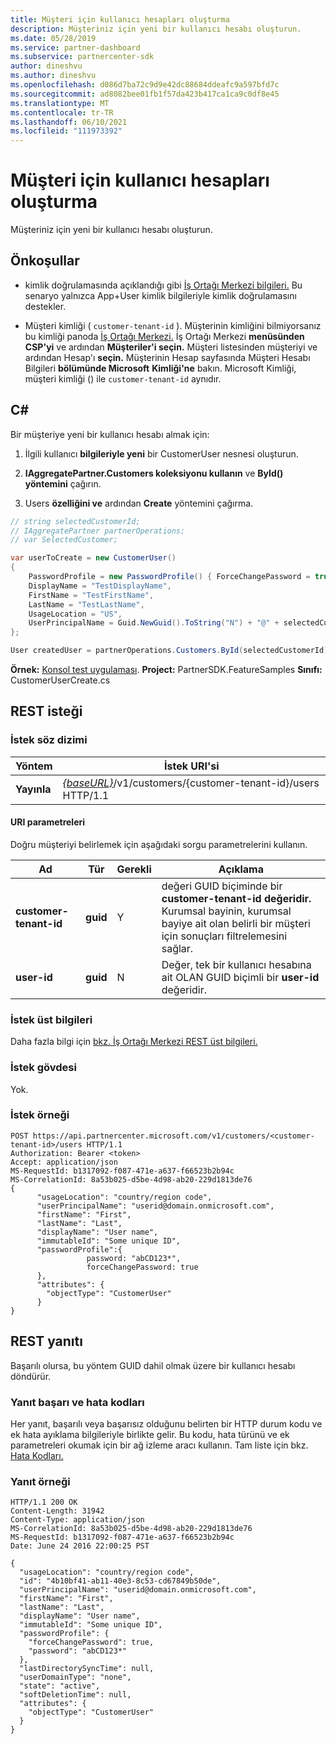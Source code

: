 ```yaml
---
title: Müşteri için kullanıcı hesapları oluşturma
description: Müşteriniz için yeni bir kullanıcı hesabı oluşturun.
ms.date: 05/28/2019
ms.service: partner-dashboard
ms.subservice: partnercenter-sdk
author: dineshvu
ms.author: dineshvu
ms.openlocfilehash: d086d7ba72c9d9e42dc88684ddeafc9a597bfd7c
ms.sourcegitcommit: ad8082bee01fb1f57da423b417ca1ca9c0df8e45
ms.translationtype: MT
ms.contentlocale: tr-TR
ms.lasthandoff: 06/10/2021
ms.locfileid: "111973392"
---
```

# <a name="create-user-accounts-for-a-customer"></a>Müşteri için kullanıcı hesapları oluşturma

Müşteriniz için yeni bir kullanıcı hesabı oluşturun.

## <a name="prerequisites"></a>Önkoşullar

- kimlik doğrulamasında açıklandığı gibi [İş Ortağı Merkezi bilgileri.](partner-center-authentication.md) Bu senaryo yalnızca App+User kimlik bilgileriyle kimlik doğrulamasını destekler.

- Müşteri kimliği ( `customer-tenant-id` ). Müşterinin kimliğini bilmiyorsanız bu kimliği panoda [İş Ortağı Merkezi.](https://partner.microsoft.com/dashboard) İş Ortağı Merkezi **menüsünden CSP'yi** ve ardından **Müşteriler'i seçin.** Müşteri listesinden müşteriyi ve ardından Hesap'ı **seçin.** Müşterinin Hesap sayfasında Müşteri Hesabı Bilgileri **bölümünde Microsoft** **Kimliği'ne** bakın. Microsoft Kimliği, müşteri kimliği () ile `customer-tenant-id` aynıdır.

## <a name="c"></a>C\#

Bir müşteriye yeni bir kullanıcı hesabı almak için:

1. İlgili kullanıcı **bilgileriyle yeni** bir CustomerUser nesnesi oluşturun.

2. **IAggregatePartner.Customers koleksiyonu kullanın** ve **ById() yöntemini** çağırın.

3. Users **özelliğini ve** ardından **Create** yöntemini çağırma.

``` csharp
// string selectedCustomerId;
// IAggregatePartner partnerOperations;
// var SelectedCustomer;

var userToCreate = new CustomerUser()
{
    PasswordProfile = new PasswordProfile() { ForceChangePassword = true, Password = "Password!1" },
    DisplayName = "TestDisplayName",
    FirstName = "TestFirstName",
    LastName = "TestLastName",
    UsageLocation = "US",
    UserPrincipalName = Guid.NewGuid().ToString("N") + "@" + selectedCustomer.CompanyProfile.Domain.ToString()
};

User createdUser = partnerOperations.Customers.ById(selectedCustomerId).Users.Create(userToCreate);
```

**Örnek:** [Konsol test uygulaması](console-test-app.md). **Project:** PartnerSDK.FeatureSamples **Sınıfı:** CustomerUserCreate.cs

## <a name="rest-request"></a>REST isteği

### <a name="request-syntax"></a>İstek söz dizimi

| Yöntem   | İstek URI'si                                                                                  |
|----------|----------------------------------------------------------------------------------------------|
| **Yayınla** | [*{baseURL}*](partner-center-rest-urls.md)/v1/customers/{customer-tenant-id}/users HTTP/1.1 |

#### <a name="uri-parameters"></a>URI parametreleri

Doğru müşteriyi belirlemek için aşağıdaki sorgu parametrelerini kullanın.

| Ad | Tür | Gerekli | Açıklama |
|----- |----- | -------- |------------ |
| **customer-tenant-id** | **guid** | Y | değeri GUID biçiminde bir **customer-tenant-id değeridir.** Kurumsal bayinin, kurumsal bayiye ait olan belirli bir müşteri için sonuçları filtrelemesini sağlar. |
| **user-id** | **guid** | N | Değer, tek bir kullanıcı hesabına ait OLAN GUID biçimli bir **user-id** değeridir. |

### <a name="request-headers"></a>İstek üst bilgileri

Daha fazla bilgi için [bkz. İş Ortağı Merkezi REST üst bilgileri.](headers.md)

### <a name="request-body"></a>İstek gövdesi

Yok.

### <a name="request-example"></a>İstek örneği

```http
POST https://api.partnercenter.microsoft.com/v1/customers/<customer-tenant-id>/users HTTP/1.1
Authorization: Bearer <token>
Accept: application/json
MS-RequestId: b1317092-f087-471e-a637-f66523b2b94c
MS-CorrelationId: 8a53b025-d5be-4d98-ab20-229d1813de76
{
      "usageLocation": "country/region code",
      "userPrincipalName": "userid@domain.onmicrosoft.com",
      "firstName": "First",
      "lastName": "Last",
      "displayName": "User name",
      "immutableId": "Some unique ID",
      "passwordProfile":{
                 password: "abCD123*",
                 forceChangePassword: true
      },
      "attributes": {
        "objectType": "CustomerUser"
      }
}
```

## <a name="rest-response"></a>REST yanıtı

Başarılı olursa, bu yöntem GUID dahil olmak üzere bir kullanıcı hesabı döndürür.

### <a name="response-success-and-error-codes"></a>Yanıt başarı ve hata kodları

Her yanıt, başarılı veya başarısız olduğunu belirten bir HTTP durum kodu ve ek hata ayıklama bilgileriyle birlikte gelir. Bu kodu, hata türünü ve ek parametreleri okumak için bir ağ izleme aracı kullanın. Tam liste için bkz. [Hata Kodları.](error-codes.md)

### <a name="response-example"></a>Yanıt örneği

```http
HTTP/1.1 200 OK
Content-Length: 31942
Content-Type: application/json
MS-CorrelationId: 8a53b025-d5be-4d98-ab20-229d1813de76
MS-RequestId: b1317092-f087-471e-a637-f66523b2b94c
Date: June 24 2016 22:00:25 PST

{
  "usageLocation": "country/region code",
  "id": "4b10bf41-ab11-40e3-8c53-cd67849b50de",
  "userPrincipalName": "userid@domain.onmicrosoft.com",
  "firstName": "First",
  "lastName": "Last",
  "displayName": "User name",
  "immutableId": "Some unique ID",
  "passwordProfile": {
    "forceChangePassword": true,
    "password": "abCD123*"
  },
  "lastDirectorySyncTime": null,
  "userDomainType": "none",
  "state": "active",
  "softDeletionTime": null,
  "attributes": {
    "objectType": "CustomerUser"
  }
}
```